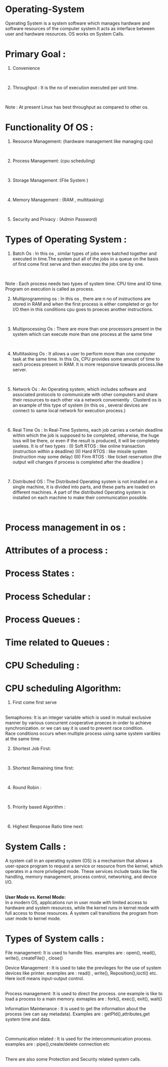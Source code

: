 # Operating-System

Operating System is a system software which manages hardware and software resources of the computer system.It acts as interface between user and hardware resources. OS works on System Calls.

# Primary Goal :
1) Convenience 
<br>

2) Throughput : It is the no of execution executed per unit time.
<br>

Note : At present Linux has best throughput as compared to other os.


# Functionality Of OS :
1. Resource Management: (hardware management like managing cpu)
<br>

2. Process Management: (cpu scheduling)
<br>

3. Storage Management :(File System )
<br>

4. Memory Management : (RAM , multitasking)
<br>

5. Security and Privacy : (Admin Password)


# Types of Operating System :
1. Batch Os : In this os , similar types of jobs were batched together and executed in time.The system put all of the jobs in a queue on the basis of first come first serve and then executes the jobs one by one.
<br>

Note : Each process needs two types of system time: CPU time and IO time.
Program on execution is called as process.

2. Multiprogramming os : In this os , there are n no of instructions are stored in RAM and when the first process is either completed or go for I/O then in this conditions cpu goes to proeces another instructions.   

<br>

3. Multiprocessing Os :  There are more than one processors present in the system which can execute more than one process at the same time
<br>

4. Multitasking Os : It allows a user to perform more than one computer task at the same time. In this Os, CPU provides some amount of time to each process present in RAM. It is more responsive towards process.like server.
<br>

5. Network Os : An Operating system, which includes software and associated protocols to communicate with other computers and share their resources to each other via a network conveniently . Clusterd os is an example of this type of system (in this os , several devices are connect to same local network for execution process.)
<br>

6. Real Time Os : In Real-Time Systems, each job carries a certain deadline within which the job is supposed to be completed, otherwise, the huge loss will be there, or even if the result is produced, it will be completely useless. It is of two types :
(I) Soft RTOS : like online transaction (instruction within a deadline)
(II) Hard RTOS : like missile system (instruction may some delay)
(III) Firm RTOS : like ticket reservation (the output will changes if process is completed after the deadline )
<br>

7. Distributed OS : The Distributed Operating system is not installed on a single machine, it is divided into parts, and these parts are loaded on different machines. A part of the distributed Operating system is installed on each machine to make their communication possible.


<br>

# Process management in os :

# Attributes of a process :

# Process States :

# Process Schedular :

# Process Queues :

# Time related to Queues :


# CPU Scheduling :

# CPU scheduling Algorithm: 

1. First come first serve
<br>
Semaphores: It is an integer variable which is used in mutual exclusive manner by various concurrent cooperative proeces in order to achieve synchronization.
or we can say it  is used to prevent race condition.
<br>
Race conditions occurs when multiple process using same system varibles at the same time .

<br>

2. Shortest Job First:
<br>

3. Shortest Remaining time first:
<br>

4. Round Robin :

<br>

5. Priority based Algorithm :
<br>

6. Highest Response Ratio time next:


# System Calls :
A system call in an operating system (OS) is a mechanism that allows a user-space program to request a service or resource from the kernel, which operates in a more privileged mode. These services include tasks like file handling, memory management, process control, networking, and device I/O.

<br>
<b>User Mode vs. Kernel Mode:</b>
<br>
In a modern OS, applications run in user mode with limited access to hardware and system resources, while the kernel runs in kernel mode with full access to those resources. A system call transitions the program from user mode to kernel mode.

# Types of System calls :
File management: It is used to handle files.
examples are : open(), read(), write(), createFile() , close()
<br>

Device Management : It is used to take the previleges for the use of system devices like printer.
examples are : read() , write(), Reposition(),ioctl() etc. Here ioctl means input-output control.

<br>
Process management: It is used to direct the process. one example is like to load a process to a main memory. 
exmaples are : fork(), exec(), exit(), wait()
<br>
 
Information Maintenance : It is used to get the information about the process (we can say metadata).
Examples are : getPId(),attributes,get system time and data.

<br>

Communication related : It is used for the intercommunication process.
examples are :  pipe(),create/delete connection etc

<br>
There are also some  Protection and Security related system calls.


